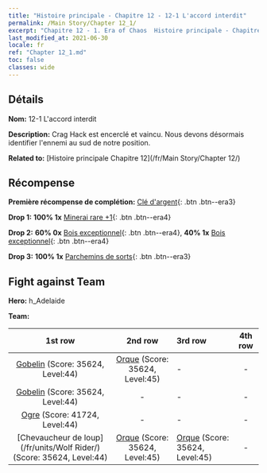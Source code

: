 ```yaml
---
title: "Histoire principale - Chapitre 12 - 12-1 L'accord interdit"
permalink: /Main Story/Chapter 12_1/
excerpt: "Chapitre 12 - 1. Era of Chaos  Histoire principale - Chapitre 12_1. 12-1 L'accord interdit"
last_modified_at: 2021-06-30
locale: fr
ref: "Chapter 12_1.md"
toc: false
classes: wide
---
```


## Détails

 **Nom:** 12-1 L'accord interdit

 **Description:** Crag Hack est encerclé et vaincu. Nous devons désormais identifier l'ennemi au sud de notre position.

 **Related to:** [Histoire principale Chapitre 12](/fr/Main Story/Chapter 12/)

## Récompense

 **Première récompense de complétion:** [Clé d'argent](/ItemsFR/con_693/){: .btn .btn--era3}

 **Drop 1:** **100% 1x** [Minerai rare +1](/ItemsFR/mat_40/){: .btn .btn--era4}

 **Drop 2:** **60% 0x** [Bois exceptionnel](/ItemsFR/mat_34/){: .btn .btn--era4}, **40% 1x** [Bois exceptionnel](/ItemsFR/mat_34/){: .btn .btn--era4}

 **Drop 3:** **100% 1x** [Parchemins de sorts](/ItemsFR/con_694/){: .btn .btn--era3}


## Fight against Team
 **Hero:** h_Adelaide

 **Team:**


  | 1st row | 2nd row | 3rd row | 4th row |
  |:----:|:----:|:----|:----:|
  | [Gobelin](/fr/units/Goblin/) (Score: 35624, Level:44)  | [Orque](/fr/units/Orc/) (Score: 35624, Level:45)  | - | - |
  | [Gobelin](/fr/units/Goblin/) (Score: 35624, Level:44)  | - | - | - |
  | [Ogre](/fr/units/Ogre/) (Score: 41724, Level:44)  | - | - | - |
  | [Chevaucheur de loup](/fr/units/Wolf Rider/) (Score: 35624, Level:44)  | [Orque](/fr/units/Orc/) (Score: 35624, Level:45)  | [Orque](/fr/units/Orc/) (Score: 35624, Level:45)  | - |


